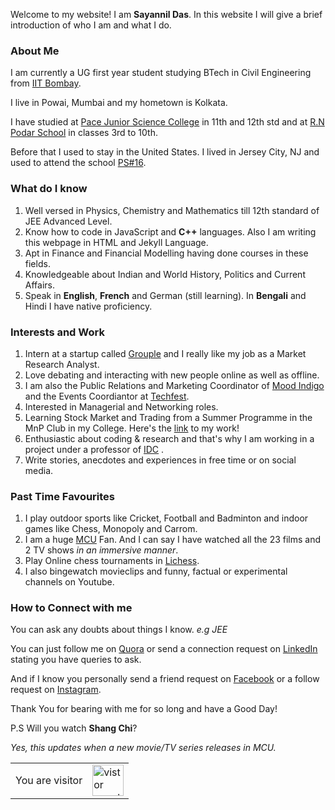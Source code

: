 Welcome to my website! I am **Sayannil Das**. In this website I will give a brief introduction of who I am and what I do.


### About Me

I am currently a UG first year student studying BTech in Civil Engineering from [IIT Bombay](https://www.iitb.ac.in/).

I live in Powai, Mumbai and my hometown is Kolkata.

I have studied at [Pace Junior Science College](https://www.pacejuniorsciencecollege.com/pace-jr-science-college-andheri.php) in 11th and 12th std
and at [R.N Podar School](https://www.rnpodarschool.com/) in classes 3rd to 10th.

Before that I used to stay in the United States. I lived in Jersey City, NJ and used to attend the school [PS#16](https://ps16.jcboe.org/).

### What do I know

1. Well versed in Physics, Chemistry and Mathematics till 12th standard of JEE Advanced Level.
2. Know how to code in JavaScript and **C++** languages. Also I am writing this webpage in HTML and Jekyll Language.
3. Apt in Finance and Financial Modelling having done courses in these fields.
4. Knowledgeable about Indian and World History, Politics and Current Affairs.
5. Speak in **English**, **French** and German (still learning). In **Bengali** and Hindi I have native proficiency. 


### Interests and Work

1. Intern at a startup called [Grouple](https://grouple.in/) and I really like my job as a Market Research Analyst.
2. Love debating and interacting with new people online as well as offline.
3. I am also the Public Relations and Marketing Coordinator of [Mood Indigo](https://www.moodi.org/) and the Events Coordiantor at [Techfest](https://www.techfest.org/).
4. Interested in Managerial and Networking roles.
5. Learning Stock Market and Trading from a Summer Programme in the MnP Club in my College. Here's the [link](https://sayannil.github.io/My-Website/MidTerm%20Report.pdf) to my work!
6. Enthusiastic about coding & research and that's why I am working in a project under a professor of [IDC](http://www.idc.iitb.ac.in/) .
7. Write stories, anecdotes and experiences in free time or on social media.

### Past Time Favourites

1. I play outdoor sports like Cricket, Football and Badminton and indoor games like Chess, Monopoly and Carrom.
2. I am a huge [MCU](https://www.marvel.com/) Fan. And I can say I have watched all the 23 films and 2 TV shows _in an immersive manner_. 
3. Play Online chess tournaments in [Lichess](https://lichess.org/).
4. I also bingewatch movieclips and funny, factual or experimental channels on Youtube.

### How to Connect with me

You can ask any doubts about things I know. _e.g JEE_

You can just follow me on [Quora](https://www.quora.com/profile/Sayannil-Das-1) or send a connection request on [LinkedIn](https://www.linkedin.com/in/sayannil-das-853b74116/)
stating you have queries to ask.

And if I know you personally send a friend request on [Facebook](https://www.facebook.com/sayannil.das/) or a follow request on [Instagram](https://www.instagram.com/worldofsayannil/).

Thank You for bearing with me for so long and have a Good Day!


P.S Will you watch **Shang Chi**?

*Yes, this updates when a new movie/TV series releases in MCU.*

<table>
    <tr>
        <td>You are visitor</td>
        <td><img src="https://profile-counter.glitch.me/My-Website/count.svg" alt="vistor count" height="50" /></td>
    </tr>
</table>

